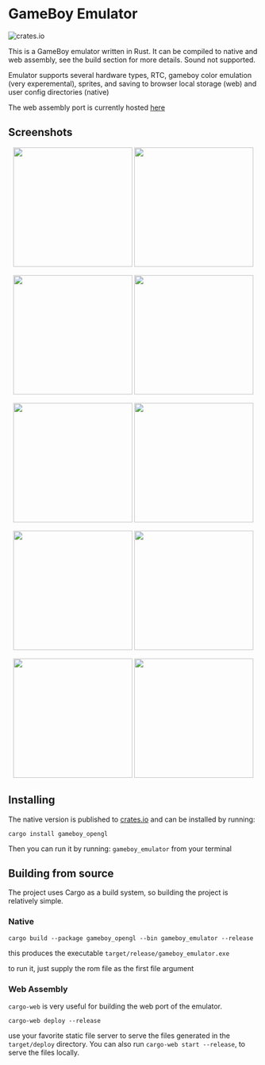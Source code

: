 # GameBoy Emulator

![crates.io](https://img.shields.io/crates/v/gameboy_opengl)

This is a GameBoy emulator written in Rust. It can be compiled to native
and web assembly, see the build section for more details. Sound not supported.

Emulator supports several hardware types, RTC, gameboy color emulation (very experemental),
sprites, and saving to browser local storage (web) and user config directories (native)

The web assembly port is currently hosted [here](https://benkonz.github.io/assets/emulator)

## Screenshots

<p align="center">
    <img src="https://raw.githubusercontent.com/benkonz/gameboy_emulator/master/screenshots/pokemon_crystal.png" height=240 />
    <img src="https://raw.githubusercontent.com/benkonz/gameboy_emulator/master/screenshots/super_mario.png" height=240 />
</p>
<p align="center">
    <img src="https://raw.githubusercontent.com/benkonz/gameboy_emulator/master/screenshots/tetris.png" height=240 />
    <img src="https://raw.githubusercontent.com/benkonz/gameboy_emulator/master/screenshots/mario.png" height=240 />
</p>
<p align="center">
    <img src="https://raw.githubusercontent.com/benkonz/gameboy_emulator/master/screenshots/pokemon.png" height=240 />
    <img src="https://raw.githubusercontent.com/benkonz/gameboy_emulator/master/screenshots/megaman.png" height=240 />
</p>
<p align="center">
    <img src="https://raw.githubusercontent.com/benkonz/gameboy_emulator/master/screenshots/zelda.png" height=240 />
    <img src="https://raw.githubusercontent.com/benkonz/gameboy_emulator/master/screenshots/metroid.png" height=240 />
</p>
<p align="center">
    <img src="https://raw.githubusercontent.com/benkonz/gameboy_emulator/master/screenshots/kirby2.png" height=240 />
    <img src="https://raw.githubusercontent.com/benkonz/gameboy_emulator/master/screenshots/blaarg_tests.png" height=240 />
</p>

## Installing

The native version is published to [crates.io](https://crates.io/crates/gameboy_opengl) and can be 
installed by running:

```text
cargo install gameboy_opengl
```

Then you can run it by running: `gameboy_emulator` from your terminal

## Building from source

The project uses Cargo as a build system, so building the project is relatively
simple.

### Native

```text
cargo build --package gameboy_opengl --bin gameboy_emulator --release
```

this produces the executable `target/release/gameboy_emulator.exe`

to run it, just supply the rom file as the first file argument

### Web Assembly

`cargo-web` is very useful for building the web
port of the emulator.

```text
cargo-web deploy --release
```

use your favorite static file server to serve the files generated in the
`target/deploy` directory. You can also run `cargo-web start --release`, to serve the files locally.
